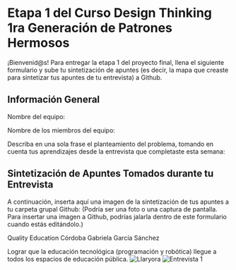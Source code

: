 # Etapa 1 del Curso Design Thinking 1ra Generación de Patrones Hermosos

¡Bienvenid@s!
Para entregar la etapa 1 del proyecto final, llena el siguiente formulario y sube tu sintetización de apuntes (es decir, la mapa que creaste para sintetizar tus apuntes de tu entrevista) a Github.

## Información General

Nombre del equipo:

Nombre de los miembros del equipo:

Describa en una sola frase el planteamiento del problema, tomando en cuenta tus aprendizajes desde la entrevista que completaste esta semana:

## Sintetización de Apuntes Tomados durante tu Entrevista

A continuación, inserta aquí una imagen de la sintetización de tus apuntes a tu carpeta grupal Github: 
(Podría ser una foto o una captura de pantalla. Para insertar una imagen a Github, podrías jalarla dentro de este formulario cuando estás editándolo.)

Quality Education Córdoba
Gabriela García Sánchez

Lograr que la educación tecnológica (programación y robótica) llegue a todos los espacios de educación pública.
![Llaryora](https://user-images.githubusercontent.com/100386928/225183339-ea5cffdd-da98-4661-a464-263568142a72.jpeg)
![Entrevista 1](https://user-images.githubusercontent.com/100386928/225183356-adf58129-a71e-42e7-b94d-647ea17e720a.png)
